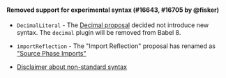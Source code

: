 #### Removed support for experimental syntax (#16643, #16705 by @fisker)

- `DecimalLiteral` - The [Decimal proposal](https://github.com/tc39/proposal-decimal) decided not introduce new syntax. The `decimal` plugin will be removed from Babel 8.
- `importReflection` - The "Import Reflection" proposal has renamed as ["Source Phase Imports"](https://github.com/tc39/proposal-source-phase-imports)

- [Disclaimer about non-standard syntax](https://prettier.io/docs/en/rationale.html#disclaimer-about-non-standard-syntax)
